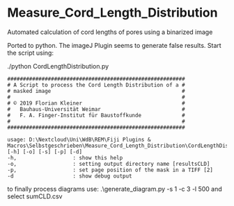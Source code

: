 # Measure_Cord_Length_Distribution
Automated calculation of cord lengths of pores using a binarized image

Ported to python. The imageJ Plugin seems to generate false results. Start the script using: 

./python CordLengthDistribution.py

```
#########################################################
# A Script to process the Cord Length Distribution of a #
# masked image                                          #
#                                                       #
# © 2019 Florian Kleiner                                #
#   Bauhaus-Universität Weimar                          #
#   F. A. Finger-Institut für Baustoffkunde             #
#                                                       #
#########################################################

usage: D:\Nextcloud\Uni\WdB\REM\Fiji Plugins & Macros\Selbstgeschrieben\Measure_Cord_Length_Distribution\CordLengthDistribution.py [-h] [-o] [-s] [-p] [-d]
-h,                  : show this help
-o,                  : setting output directory name [resultsCLD]
-p,                  : set page position of the mask in a TIFF [2]
-d                   : show debug output
```


to finally process diagrams use: .\generate_diagram.py -s 1 -c 3 -l 500
and select sumCLD.csv